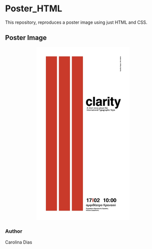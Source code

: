 # Poster_HTML

This repository, reproduces a poster image using just HTML and CSS.

## Poster Image

<p align ="center">
<img src="images/poster.jpg" width="300">
</p>

### Author

Carolina Dias
